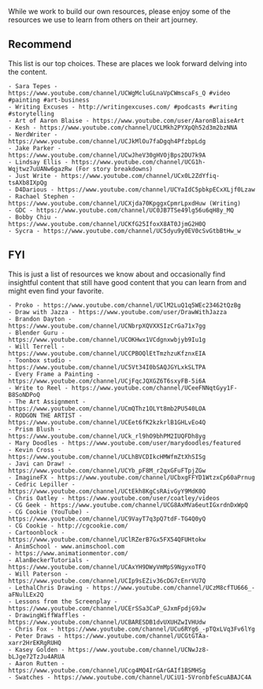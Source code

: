 While we work to build our own resources, please enjoy some of the resources we use to learn from others on their art journey.

## Recommend

This list is our top choices. These are places we look forward delving into the content.

	- Sara Tepes - https://www.youtube.com/channel/UCWgMcluGLnaVpCWmscaFs_Q #video #painting #art-business
	- Writing Excuses - http://writingexcuses.com/ #podcasts #writing #storytelling
	- Art of Aaron Blaise - https://www.youtube.com/user/AaronBlaiseArt
	- Kesh - https://www.youtube.com/channel/UCLMkh2PYXpQh52d3m2bzNNA
	- NerdWriter - https://www.youtube.com/channel/UCJkMlOu7faDgqh4PfzbpLdg
	- Jake Parker - https://www.youtube.com/channel/UCwJheV30gHVOjBps2DU7k9A
	- Lindsay Ellis - https://www.youtube.com/channel/UCG1h-Wqjtwz7uUANw6gazRw (For story breakdowns)
	- Just Write - https://www.youtube.com/channel/UCx0L2ZdYfiq-tsAXb8IXpQg
	- D4Darious - https://www.youtube.com/channel/UCYaIdC5pbkpECxXLjf0Lzaw
	- Rachael Stephen - https://www.youtube.com/channel/UCXjda70KpggxCpmrLpxdHuw (Writing)
	- GDC - https://www.youtube.com/channel/UC0JB7TSe49lg56u6qH8y_MQ
	- Bobby Chiu - https://www.youtube.com/channel/UCKfG25IfoxX8AT0JjmG2H0Q
	- Sycra - https://www.youtube.com/channel/UC5dyu9y0EV0cSvGtbBtHw_w


## FYI

This is just a list of resources we know about and occasionally find insightful content that still have good content that you can learn from and might even find your favorite.

	- Proko - https://www.youtube.com/channel/UClM2LuQ1q5WEc23462tQzBg
	- Draw with Jazza - https://www.youtube.com/user/DrawWithJazza
	- Brandon Dayton - https://www.youtube.com/channel/UCNbrpXQVXXSIzCrGa71x7gg
	- Blender Guru - https://www.youtube.com/channel/UCOKHwx1VCdgnxwbjyb9Iu1g
	- Will Terrell - https://www.youtube.com/channel/UCCPBOQlEtTmzhzuKfznxEIA
	- Toonbox studio - https://www.youtube.com/channel/UC5Vt34I0bSAQJGYLxkSLTPA
	- Every Frame a Painting - https://www.youtube.com/channel/UCjFqcJQXGZ6T6sxyFB-5i6A
	- Write to Reel - https://www.youtube.com/channel/UCeeFNNqtGyy1F-B8SoNDPoQ
	- The Art Assignment - https://www.youtube.com/channel/UCmQThz1OLYt8mb2PU540LOA
	- RODGON THE ARTIST - https://www.youtube.com/channel/UCEet6fK2kzkrlB1GHLvEo4Q
	- Prism Blush - https://www.youtube.com/channel/UCk_rl9hO9bhPM2IUQFDh8yg
	- Mary Doodles - https://www.youtube.com/user/marydoodles/featured
	- Kevin Cross - https://www.youtube.com/channel/UCLhBVCDIkcHMWfmZtXhSISg
	- Javi can Draw! - https://www.youtube.com/channel/UCYb_pF8M_r2qxGFuFTpjZGw
	- ImagineFX - https://www.youtube.com/channel/UCbxgFFYD1WtzxCp60aPrnug
	- Cedric Lepiller - https://www.youtube.com/channel/UCtEkh8KgCsRAivGyY9MdK0Q
	- Chris Oatley - https://www.youtube.com/user/coatley/videos
	- CG Geek - https://www.youtube.com/channel/UCG8AxMVa6eutIGxrdnDxWpQ
	- CG Cookie (YouTube) - https://www.youtube.com/channel/UC9VayT7q3pQ7tdF-TG4Q0yQ
	- CG Cookie - http://cgcookie.com/
	- Cartoonblock - https://www.youtube.com/channel/UClRZerB7Gx5FX54QFUHtokw
	- AnimSchool - www.animschool.com
	- https://www.animationmentor.com/
	- AlanBeckerTutorials - https://www.youtube.com/channel/UCAxYH9DWyVmMpS9NgyxoTFQ
	- Will Paterson - https://www.youtube.com/channel/UCIp9sEZiv36cDG7cEnrVU7Q
	- LethalChris Drawing - https://www.youtube.com/channel/UCzM8cfTU666_-aFNulLEx2Q
	- Lessons from the Screenplay - https://www.youtube.com/channel/UCErSSa3CaP_GJxmFpdjG9Jw
	- DrawingWiffWaffles - https://www.youtube.com/channel/UCBARESDB1dvUXUHZwIVHUdw
	- Chris Fox - https://www.youtube.com/channel/UCu6RYg6_-pTQxLVq3Fv6lYg
	- Peter Draws - https://www.youtube.com/channel/UCGtGTAa-xarr2HrEKRgRUHQ
	- Kasey Golden - https://www.youtube.com/channel/UCNwJz8-bLJge72TzJu4ARUA
	- Aaron Rutten - https://www.youtube.com/channel/UCcg4MQ4IrGArGAIf1BSMHSg
	- Swatches - https://www.youtube.com/channel/UCiU1-5VronbfeScuABAJC4A
